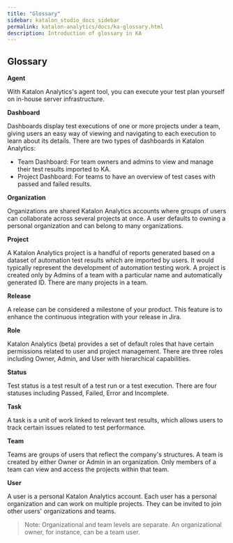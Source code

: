 ```yaml
---
title: "Glossary" 
sidebar: katalon_studio_docs_sidebar
permalink: katalon-analytics/docs/ka-glossary.html 
description: Introduction of glossary in KA
---
```

## Glossary

**Agent**  

With Katalon Analytics's agent tool, you can execute your test plan yourself on in-house server infrastructure.

**Dashboard**

Dashboards display test executions of one or more projects under a team, giving users an easy way of viewing and navigating to each execution to learn about its details. There are two types of dashboards in Katalon Analytics:

* Team Dashboard: For team owners and admins to view and manage their test results imported to KA.
* Project Dashboard: For teams to have an overview of test cases with passed and failed results.

**Organization**

Organizations are shared Katalon Analytics accounts where groups of users can collaborate across several projects at once. A user defaults to owning a personal organization and can belong to many organizations.

**Project**

A Katalon Analytics project is a handful of reports generated based on a dataset of automation test results which are imported by users. It would typically represent the development of automation testing work. A project is created only by Admins of a team with a particular name and automatically generated ID. There are many projects in a team.

**Release**

A release can be considered a milestone of your product. This feature is to enhance the continuous integration with your release in Jira.

**Role**

Katalon Analytics (beta) provides a set of default roles that have certain permissions related to user and project management. There are three roles including Owner, Admin, and User with hierarchical capabilities.

**Status**

Test status is a test result of a test run or a test execution. There are four statuses including Passed, Failed, Error and Incomplete.

**Task**

 A task is a unit of work linked to relevant test results, which allows users to track certain issues related to test performance.

**Team**

Teams are groups of users that reflect the company's structures. A team is created by either Owner or Admin in an organization. Only members of a team can view and access the projects within that team.

**User**

A user is a personal Katalon Analytics account. Each user has a personal organization and can work on multiple projects. They can be invited to join other users' organizations and teams.

> Note: Organizational and team levels are separate. An organizational owner, for instance, can be a team user.
